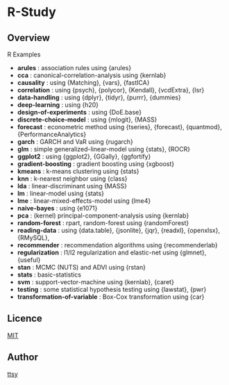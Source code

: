R-Study
====

## Overview
R Examples

- **arules** : association rules using {arules}
- **cca** : canonical-correlation-analysis using {kernlab}
- **causality** : using {Matching}, {vars}, {fastICA}
- **correlation** : using {psych}, {polycor}, {Kendall}, {vcdExtra}, {lsr}
- **data-handling** : using {dplyr}, {tidyr}, {purrr}, {dummies}
- **deep-learning** : using {h20}
- **design-of-experiments** : using {DoE.base}
- **discrete-choice-model** : using {mlogit}, {MASS}
- **forecast** : econometric method using {tseries}, {forecast}, {quantmod}, {PerformanceAnalytics}
- **garch** : GARCH and VaR using {rugarch}
- **glm** : simple generalized-linear-model using {stats}, {ROCR}
- **ggplot2** : using {ggplot2}, {GGally}, {ggfortify}
- **gradient-boosting** : gradient boosting using {xgboost}
- **kmeans** : k-means clustering using {stats}
- **knn** : k-nearest neighbor using {class}
- **lda** : linear-discriminant using {MASS}
- **lm** : linear-model using {stats}
- **lme** : linear-mixed-effects-model using {lme4}
- **naive-bayes** : using {e1071}
- **pca** : (kernel) principal-component-analysis using {kernlab}
- **random-forest** : rpart, random-forest using {randomForest}
- **reading-data** : using {data.table}, {jsonlite}, {jqr}, {readxl}, {openxlsx}, {RMySQL},
- **recommender** : recommendation algorithms using {recommenderlab}
- **regularization** : l1/l2 regularization and elastic-net using {glmnet}, {useful}
- **stan** : MCMC (NUTS) and ADVI using {rstan}
- **stats** : basic-statistics
- **svm** : support-vector-machine using {kernlab}, {caret}
- **testing** : some statistical hypothesis testing using {lawstat}, {pwr}
- **transformation-of-variable** : Box-Cox transformation using {car}

## Licence
[MIT](http://opensource.org/licenses/MIT)

## Author
[ttsy](https://github.com/fisproject)
